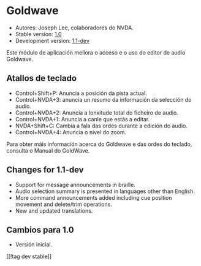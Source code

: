 # Goldwave #

* Autores: Joseph Lee, colaboradores do NVDA.
* Stable version: [1.0][1]
* Development version: [1.1-dev][2]

Este módulo de aplicación mellora o acceso e o uso do editor de audio
Goldwave.

## Atallos de teclado ##

* Control+Shift+P: Anuncia a posición da pista actual.
* Control+NVDA+3: anuncia un resumo da información da selección do audio.
* Control+NVDA+2: Anuncia a lonxitude total do ficheiro de audio.
* Control+NVDA+1: Anuncia a canle que estás a editar.
* NVDA+Shift+C: Cambia a fala das ordes durante a edición do audio.
* Control+NVDA+4: Anuncia o nivel do zoom.

Para obter máis información acerca do Goldwave e das ordes do teclado,
consulta o Manual do GoldWave.

## Changes for 1.1-dev ##

* Support for message announcements in braille.
* Audio selection summary is presented in languages other than English.
* More command announcements added including cue position movement and
  delete/trim operations.
* New and updated translations.

## Cambios para 1.0 ##

* Versión inicial.

[[!tag dev stable]]

[1]: http://addons.nvda-project.org/files/get.php?file=gwv

[2]: http://addons.nvda-project.org/files/get.php?file=gwv-dev
